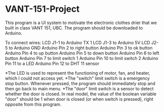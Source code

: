 # VANT-151-Project
This program is a UI system to motivate the electronic clothes drier that we built in class VANT 151, UBC. The program should be downloaded to Arduino. 

To connect wires:
  LCD J1-1 to Arduino TX 1
  LCD J1-3 to Arduino 5V
  LCD J2-5 to Arduino GND
  Arduino Pin 2 to right button
  Arduino Pin 3 to ok button
  Arduino Pin 4 to up button
  Arduino Pin 5 to down button
  Arduino Pin 6 to left button
  Arduino Pin 7 to limit switch 1
  Arduino Pin 10 to limit switch 2
  Arduino Pin 11 to a LED
  Arduino Pin 12 to DHT 11 sensor

*The LED is used to represent the functioning of motor, fan, and heater, which I could not access yet. 
*The "switch" limit switch is a emergency stop button. Whenever pressed, the program should immediately stop and then go back to main menu. 
*The "door" limit switch is a sensor to detect whether the door is closed. In real model, the value of the boolean variable "door" should be 1 when door is closed (or when switch is pressed), right opposite from this program. 
